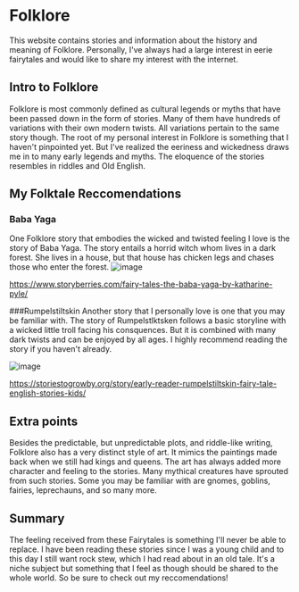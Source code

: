 # Folklore
This website contains stories and information about the history and meaning of Folklore. Personally, I've always had a large interest in eerie fairytales and would like to share my interest with the internet.
## Intro to Folklore
Folklore is most commonly defined as cultural legends or myths that have been passed down in the form of stories. Many of them have hundreds of variations with their own modern twists. All variations pertain to the same story though.
The root of my personal interest in Folklore is something that I haven't pinpointed yet. But I've realized the eeriness and wickedness draws me in to many early legends and myths. The eloquence of the stories resembles in riddles and Old English.
## My Folktale Reccomendations
### Baba Yaga
One Folklore story that embodies the wicked and twisted feeling I love is the story of Baba Yaga. The story entails a horrid witch whom lives in a dark forest. She lives in a house, but that house has chicken legs and chases those who enter the forest.
![image](https://user-images.githubusercontent.com/114519188/193114896-6e72238c-8367-40f8-a316-00af275860c5.png)

https://www.storyberries.com/fairy-tales-the-baba-yaga-by-katharine-pyle/

###Rumpelstiltskin
Another story that I personally love is one that you may be familiar with. The story of Rumpelstlktsken follows a basic storyline with a wicked little troll facing his consquences. But it is combined with many dark twists and can be enjoyed by all ages. I highly recommend reading the story if you haven't already.

![image](https://user-images.githubusercontent.com/114519188/193114816-7b70909f-061e-4ea4-9f41-33f6c50ea61c.png)

https://storiestogrowby.org/story/early-reader-rumpelstiltskin-fairy-tale-english-stories-kids/

## Extra points
Besides the predictable, but unpredictable plots, and riddle-like writing, Folklore also has a very distinct style of art. It mimics the paintings made back when we still had kings and queens. The art has always added more character and feeling to the stories. Many mythical creatures have sprouted from such stories. Some you may be familiar with are gnomes, goblins, fairies, leprechauns, and so many more.
## Summary
The feeling received from these Fairytales is something I'll never be able to replace. I have been reading these stories since I was a young child and to this day I still want rock stew, which I had read about in an old tale. It's a niche subject but something that I feel as though should be shared to the whole world. So be sure to check out my reccomendations!
